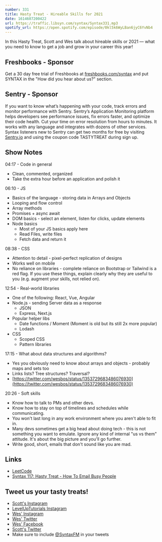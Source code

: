 ```yaml
---
number: 331
title: Hasty Treat - Hireable Skills for 2021
date: 1614607200422
url: https://traffic.libsyn.com/syntax/Syntax331.mp3
spotify_url: https://open.spotify.com/episode/0kl5k6WyLBan6jyC6YvNb4
---
```


In this Hasty Treat, Scott and Wes talk about hireable skills or 2021 — what you need to know to get a job and grow in your career this year!

## Freshbooks - Sponsor
Get a 30 day free trial of Freshbooks at [freshbooks.com/syntax](https://freshbooks.com/syntax) and put SYNTAX in the "How did you hear about us?" section.

## Sentry - Sponsor
If you want to know what’s happening with your code, track errors and monitor performance with Sentry. Sentry’s Application Monitoring platform helps developers see performance issues, fix errors faster, and optimize their code health. Cut your time on error resolution from hours to minutes. It works with any language and integrates with dozens of other services. Syntax listeners new to Sentry can get two months for free by visiting [Sentry.io](https://sentry.io/) and using the coupon code TASTYTREAT during sign up.

## Show Notes
04:17 -  Code in general
* Clean, commented, organized
* Take the extra hour before an application and polish it

06:10 - JS
* Basics of the language - storing data in Arrays and Objects
* Looping and flow control
* Array methods
* Promises + async await
* DOM basics - select an element, listen for clicks, update elements
* Node basics
  * Most of your JS basics apply here
  * Read Files, write files
  * Fetch data and return it

08:38 - CSS
* Attention to detail - pixel-perfect replication of designs
* Works well on mobile
* No reliance on libraries - complete reliance on Bootstrap or Tailwind is a red flag. If you use these things, explain clearly why they are useful to you (e.g. augment your skills, not relied on).

12:54 - Real-world libraries
* One of the following: React, Vue, Angular
* Node.js - sending Server data as a response
  * JSON
  * Express, Next.js
* Popular helper libs
  * Date functions / Moment (Moment is old but its still 2x more popular)
  * Lodash
* CSS
  * Scoped CSS
  * Pattern libraries

17:15 - What about data structures and algorithms?
* Yes you obviously need to know about arrays and objects - probably maps and sets too
* Links lists? Tree structures? Traversal?
* [https://twitter.com/wesbos/status/1353729683486076930](https://twitter.com/wesbos/status/1353729683486076930)

20:26 - Soft skills
* Know how to talk to PMs and other devs.
* Know how to stay on top of timelines and schedules while communicating.
* You won't last long in any work environment where you aren't able to fit in.
* Many devs sometimes get a big head about doing tech - this is not something you want to emulate. Ignore any kind of internal "us vs them" attitude. It's about the big picture and you'll go further.
* Write good, short, emails that don't sound like you are mad.

## Links
* [LeetCode](https://leetcode.com/)
* [Syntax 117: Hasty Treat - How To Email Busy People](https://syntax.fm/show/117/hasty-treat-how-to-email-busy-people)

## Tweet us your tasty treats!
* [Scott's Instagram](https://www.instagram.com/stolinski/)
* [LevelUpTutorials Instagram](https://www.instagram.com/LevelUpTutorials/)
* [Wes' Instagram](https://www.instagram.com/wesbos/)
* [Wes' Twitter](https://twitter.com/wesbos)
* [Wes' Facebook](https://www.facebook.com/wesbos.developer)
* [Scott's Twitter](https://twitter.com/stolinski)
* Make sure to include [@SyntaxFM](https://twitter.com/SyntaxFM) in your tweets
